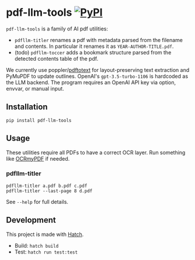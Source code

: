 # pdf-llm-tools [![PyPI](https://img.shields.io/pypi/v/pdf-llm-tools)](https://pypi.org/project/pdf-llm-tools/)

`pdf-llm-tools` is a family of AI pdf utilities:

- `pdfllm-titler` renames a pdf with metadata parsed from the filename and
  contents. In particular it renames it as `YEAR-AUTHOR-TITLE.pdf`.
- (todo) `pdfllm-toccer` adds a bookmark structure parsed from the detected
  contents table of the pdf.

We currently use poppler/[pdftotext](https://github.com/jalan/pdftotext) for
layout-preserving text extraction and PyMuPDF to update outlines. OpenAI's
`gpt-3.5-turbo-1106` is hardcoded as the LLM backend. The program requires an
OpenAI API key via option, envvar, or manual input.

## Installation

```
pip install pdf-llm-tools
```

## Usage

These utilities require all PDFs to have a correct OCR layer. Run something like
[OCRmyPDF](https://github.com/ocrmypdf/OCRmyPDF) if needed.

### pdfllm-titler

```
pdfllm-titler a.pdf b.pdf c.pdf
pdfllm-titler --last-page 8 d.pdf
```

See `--help` for full details.

## Development

This project is made with [Hatch](https://hatch.pypa.io/dev/).

- Build: `hatch build`
- Test: `hatch run test:test`
